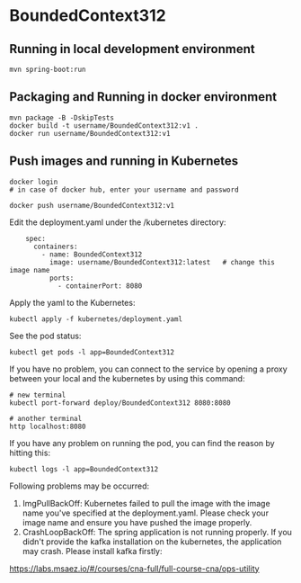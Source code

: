 # BoundedContext312

## Running in local development environment

```
mvn spring-boot:run
```

## Packaging and Running in docker environment

```
mvn package -B -DskipTests
docker build -t username/BoundedContext312:v1 .
docker run username/BoundedContext312:v1
```

## Push images and running in Kubernetes

```
docker login 
# in case of docker hub, enter your username and password

docker push username/BoundedContext312:v1
```

Edit the deployment.yaml under the /kubernetes directory:
```
    spec:
      containers:
        - name: BoundedContext312
          image: username/BoundedContext312:latest   # change this image name
          ports:
            - containerPort: 8080

```

Apply the yaml to the Kubernetes:
```
kubectl apply -f kubernetes/deployment.yaml
```

See the pod status:
```
kubectl get pods -l app=BoundedContext312
```

If you have no problem, you can connect to the service by opening a proxy between your local and the kubernetes by using this command:
```
# new terminal
kubectl port-forward deploy/BoundedContext312 8080:8080

# another terminal
http localhost:8080
```

If you have any problem on running the pod, you can find the reason by hitting this:
```
kubectl logs -l app=BoundedContext312
```

Following problems may be occurred:

1. ImgPullBackOff:  Kubernetes failed to pull the image with the image name you've specified at the deployment.yaml. Please check your image name and ensure you have pushed the image properly.
1. CrashLoopBackOff: The spring application is not running properly. If you didn't provide the kafka installation on the kubernetes, the application may crash. Please install kafka firstly:

https://labs.msaez.io/#/courses/cna-full/full-course-cna/ops-utility

